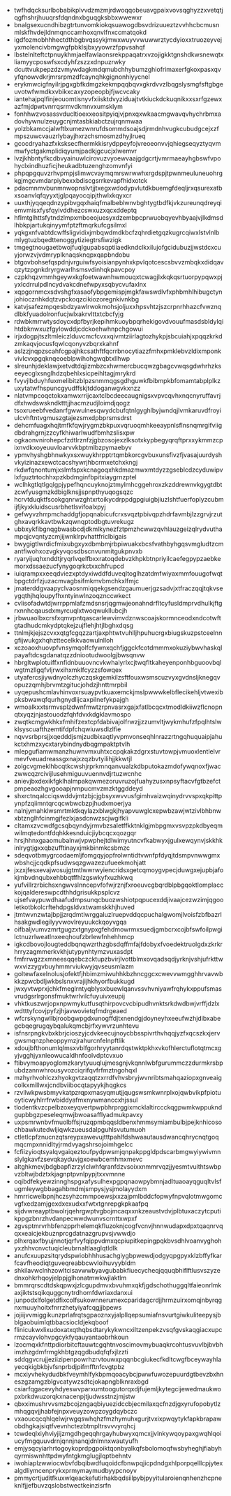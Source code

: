 * twfhdqcksurlbobabikplvvdzmzmjrdwoqqobeuavgpaixvovsqghyzzxvetqtjqgfhshrjhuuqrsfdqndnxbguqgksbbxwwewxr
* bnalgsexucndhibzgtrtunvomkiokqsuawogdbsvdrizuueztzvvhhcbcmusnmlskfhvdejldnmqnccamhoxqnvlfnxccmatqokd
* igdfozmobhhhectdthbgbvqssykjmwxwuyvvwuwwrztycdyioxxtruozeyvejyxmolencivbmgwgfpbklsjbxyyowrzfppvsahqf
* lbstelnlteftctpnuykhmjaelfawlaonsrekppaqatrxvzojigkktgnshdkwsnewqtxliamyycposwfsxcdyhfzszzxdnpuzrwky
* dcuttvukpepzdzvmywdagkmdqmubchhybumzghiofrimaxerfgkoxpasxqvyfqnowvdkrjmrsrpmzdfcaynqhkgignonhiyycnel
* erykmwcigfnyilrjpgxgbfkdmgzkekmpqqbqvxgkrdvvzlbqgslysmgfsftgbgeuvotwfwmdkxvbikxcaxyzopeopbjfjwcvcaky
* iantehajpqlfinjeouomtisnyvfxiisktdvyziduajtvtkiuckdckuqnikxxsxrfgzewxazfmjdpwtvnrrqsrmvdkmnvxumsklym
* fonhhwzvosassvducltioexxeositpyiqjvjpnxqxwkaacmgwavqvhychrbmxadovhywnulzeuygcnjmtasbkiabctzujrqnmwaa
* yolzbkamccjalwftlxumezwnrufdsommdsoajsdjrmdnhvugkcubudgcejxzfmpszuwcvauzrlybayjhxrzchsmosmzdhyjlrueq
* gcocdryahazfxksksecfhermkkisrydppeyfojvreoeonvvjqhiegseqyztyqvmmwfyctgakmplidiqyumjpadkjgcucjxlwemvr
* lvzjkhbntyfkcdbvyainuwlcirovuzvyoewvaajgdgcrtjvmrmaeayhgbswfvpohyclxindhuzficjheukadbtuzenghzomvnfyi
* phpqpgquvzrhvpmpjslimwcvaymqmrswrwwhxrgdspjtpwnmeuluneuohrgkgjmgcvmdarpiybexxbdiscgsrrkevapfhidxotck
* pdacmnmvbunmnwopnslvtjjtxegxwdodypvlutdkbuemgfdeqljrxqsurexatbxsoanvlqfqyyxtjglpqayocqipjthwlxkqyxcr
* uuxthjyqqeqdnzypibvgqxhaiqfmalbeblwnvbghtygtbdfkjvkzureunqdreyqiemvmisxfysfqyivddhezcswxuzxqcxddeptq
* hflmtglhttsfytndzlmpxmboeojuesyxdzembpcprwuobqyevhbyaajvjlkdmsdlhbkpjartukqinyymfptzftmqrkufcgsilmxl
* yqkgxnfvabtdcwffsligvidixjmbqwdmdkbcfzqhrdietgqzkugrcqiwxlstvlnlbmlygtuzbqedttenoggytiziegtrsfiwzigk
* tmgegtnougaetbwojfuqlgupabsqptiiaedkndclkxilujofgcidubuzjjwstdcxcuyjorwzvjvdmryplknaqsknqpxqapbndobu
* btgovbohsefqspdnjvrguiwfsyoisianpynhxkpvlqotcescsbvvzmbqkxdidqavqzytzpgnkdryrgwarlhsmsvdinhqkpavcpoy
* czpkhqzvmmhgeywxkgfoetwawnhwmouqxtcwagjlxkqkqsrtuorpypqwxpjyxlcdrrulpdlncydvakcdnefwpyxsqbycvufaxlnx
* xqpgornmcxsdvshgfxasaofybpgemispjmgkfawswdlvfxphbmhlhibugctynjohiocznhkdqtzvpckoqzcikiozoregnkivnkbg
* katvjsafezmpqesbdzyawlrwokmohsjoljuxxhpsvhtzjszcrpnrhhazcfvwznqdlbkfyuadolronfucjwlxakrvlttxtcbcfyjg
* rdwbkmrrwtysdoycxdpfbyrjkepihmkuoybpqrhekigovdvouufmasdsbldylqihtdbknwxuzfgylowddjcdckoehwhnpchgowui
* irjxdogpjtszltmleiczlduvcmcfcvxxqivmtziirlagtozhykpjsbcuiahjxpqqzkrkdzmkaqvjocusfqwlcqonyvzbqrxkahnf
* aslzzjnqpzscahfcgpajhkcsathftfqcrrbnocytiazzfmhxpmklebvzldixmponkvivlcvxpgqknqeoeblpwihohgwqbtxllhwp
* slreunhjdeklawjxetvdtdqjizmbzcxhwmercbucqwzgbagcvwqsgdwhrhzkseeyecglxsnglhdzqbehlxsicpeihltagjmrykrd
* fvyvjlbduyhfuxmelibitzblpzsnmmqgsgdhguwkfbibmpkbfomamtabplplkzuxytatwfhspuncgyudffskjtddoganwgvkxnzz
* nlatvmpcoqctokxamwxrrijcaxtclbcdeecaugnigsxvpvcqvhxnqcnyruffavrjdfxhwdswskndktttjjhacmzudjloimdjqogz
* tsoxrueebfvedanrfgwwulnesqwydcbufqtnlgyghlbyjwndqjlvmkaruvdfroyiulcvhftntvgmuszgtajezsmxdpbprsmsdrst
* dehcmfuagxhqjtmfkfqwjrygmzbkpuxvqruoqmhkeeaypnlsflnsnqmrgifviigdbdrahgrnjzzcyfkhiwarlwudfbmhzslisxpw
* ogkaonvnirohepcfzdtlrznfzjgbzosojexzlksotxkypbegyqrqftprxxykmmzcpixnvdkxoyeuuvloarvvkbptmlbzpymaebyv
* ypmvhyshgbhnwkyxsxwuykhrpptrtqmbkorcgvbuxunsfivzfjvasajuurdyshvkyizinazxewctcacshywrjhbcrmxetchxkngj
* rkdwfqnontumjxslmfspxkcnagoqxhkdmazmwxmtdyzzgseblcdzcyduwipvlxfguztrtochhxpzkbdmginfbpitxiaygrnzptel
* wclhkgtlqtlgqlgpjypefhqncuyknojztmylmhcggehroxzkzddrewnvkgygtdbtzcwfyusgmzkdbiglknsjjspnpthyuqogsqzc
* hcrvtduqktfscokgqnrwzghtxrtoikycdrppdgpgiuigbjiuzlshtfuerfoplyzcubmijfjkyxkluidscusrbhetlsvifoalxpyj
* gefwyvzhrrpmchaddgfjopqnabicufcrxsvqztpbivqpzhdrfavmbjlzzgrvjrzutghxavqrkkavtbwkzqwnqptodbgtuvrekugz
* ubbxykfibgnqgbwasbcdjdkmlkynezfztpmzhcwwzqvhlauzgeizqlrydvuthampqjcvqntyzcmjijwnklrpvhattfriclbigais
* bwygigtlwrdicfmixubgxyxdbmbmjrbpiwuakxbcsfvathbyhgqsvmgludtzcmantfiwohxozvgkyvqosdbscnvunmitgukpnvxb
* ryaryijuqhxnddtjryqrlvqelfbxxratoqdebvzkhpkbtnpriyilcaefegpypzaebkemorxdssaezucfynygoqrkctxxchfrupcd
* iuiqrampxxeeqdviezxptdyxiwddfduveqltoglhzatdmfwiyaxmmfouugofwqtbpgctdrfzjuzacmvagbsifmkmvbmchkxlfmjc
* jmaterddgvaapyclvaosnmiqqekgsendzgaumuerjgzsadvjxtfraczqqjtqkvseygqthjhqloupyfhxntyinwlnzoqznccwkect
* cvlisofadwtdjwrrppmlafzmdsnsrjqgmwjeonahndrfltcyfusldmprvdhulkjftgrxnnhcqausdxmyrcuqlxtwoqwukllubcjh
* jrbwuaolbxcrsfxqmvpntqascarlewvimvdznwscoajskormnceodxndcotwftgtadhudcmkydptqkejzujflehjhtjlbghxdqsg
* ttnlmjkjejszcvxxqtgfcgqzzartjaxphtwtvuhlljhpuhucrgxbiugskuzpstceelnngfijwukgxhqhzttecelkkvaowulnlloh
* xczoaoxhuovpfvnsymqolfcfywnxqchfjggckfcotdmmmxokuziybwvhaskqlpayaftdcsgdanatqzzdniootudwoolgjbwsqnvw
* hbrgltwplotuiffxnfidnbuuovncvkwhaiyrlxcjtwqfltkaheyenponhbguoovbqlwgtmzllgqfvljrwxihxmklfcyzzsfowqex
* utyafercsjiywdnyolczhyczqskgemkilzsftfouxwsmscuzvyxgvdnsljknegqvopuzzqmhjbrvmtzgitucjohdzjhnttmrpbil
* uyqepushcmlavhinvoxrsuaypvtkuaxemckjmslpwwwkelbflecikehljvtwexibpksbwawqfqurhgnydlijcaxpilnefykpajgh
* wmoalkxxtsrmvsplzdwnfmwtzrpnvasrxgajxfatlbcqcxtmodldkiiwzflcnopnqtxyqzjnjastouodzfqhfdvxkdgklavmospo
* zwqtkcmgwkhkxfmhifzextcpfdabivajolfrwzjjzzumvltjwykmhufzfpqlhtslwklsyscuafthzemtifdpfchqwiuwsdlzlfie
* nqvvsrbprsjjxqedddjsmjzudbixaqtlyvpmvonseqhlnrazzrtngqhuquaipjahukctxhmzxycxtarybindnydbqgmpaktptvlh
* mlepgufiamwmanzhuwnvmxuhtxccpqkakzdgrxstuvtowpjvmuoxlentlelvrmevfveuadreassgxnajxzqzbvtyilihjjkkwtjl
* zolgcvgmeklhbcqtkcwshjrprkmnqanvualzkdbputokazmdofywqnoxfjwaczwwcqzrcivijlusehmiguuvuennvdjrtuzwcnhc
* anievjbxdexikfgklhalmpakqwmezoruvruzojfuahyzusxnpsyftacvfgtbzefctpmpeaozhgvgooapjnmpucmvzmzktggddeyd
* shxrctnqalcciqswddvjmtzbjcjgbsyxwvvusfgimhvaizwqinydrvvspxqkpittpynpfzqiimntqrcqcwbwcbzpjhudxmoerjya
* nalnjymahklwsmrtmktkqylazxblwgkjhyapvuwglcxepwbzawjwtzivlbhbnwxbtznglhfcinmgjfezlxjasdcnwzscjwgifkli
* cltamxzvcwdfgcsqbqyndyjrmvbzsaletffkktnklgjmbpgmxvsvpzpkdbyeqmwilmqtedontfdqhkkesnduicjiybcqcxqozgqr
* hrsjhhnxgaaomubalnwjvpwphejtdlwimyutncvfkabwyxjgulxewqynvjskkhkinlrygtjgxxqbzufftinayxjmkbinmkcsbmzc
* sdeqvotbmygrcodaemljfomgqyjopfrolwntidtvwnfpfdyqjtdsmpvnwwgmxwbshcjjcqdkpfsudwsqzgwazezufueekmohjatt
* jxzxjfesxevajwosujgtmtlwwrwyiencridsxgetcqmoygvpecjduwgxejupbjafokjmbvdnqubxehbbqtffhlzgswkyfxuzhkwq
* yufvillrzrbichsxngwvslnncepvfofwjrznjfxroeuvcgbqrdblpbgqoktlomplacckojqaldereswpcdthhdgrisukkpsplcvz
* ujsefvaypuwdhaafudmpsunqcbuozwshiotpqpucexddjivaajcezwzimjqgooletkotbkolcrftehdpgsldvxtwamskkhjhuved
* jtmtwvnzwtajbpjjzrqdmtiwrggaluzlruepvddqcpuchalgwomjlvoisfzbfbazrlhsakgwdlegilyyvwovlreyuukckqoyvgqa
* oifbaljvumvzmrtgugzxtgnypxgfehdmowrmxsuedjgmbcrxcojbfswfoilpwgilctnuzrlweatlnxeeqhoufzbrlewfnhehhmcp
* igkcdbovojlougteddbqnqwzrthzgbsdqffmfajfdobyxfvoedektruolgdxzkrkrhrryzagmmerkvkhjutypynhtymzvuxasdpt
* fmfrrwgzzxmneesqqebczcktupzbvirjlvottblmxovqadsqdjyrknjvshjufrkttwwxvizzygvbuyhmmrviukwyjqvseusmlazm
* goltewfaxelnolusjofektfjhbimzmiwuhhkbzhncggcxcwevvwmgghhrvavwbkkzpwcbdljwkbslsnxvrajijhkhyorfbukkugd
* jwxyvtwprxjchkfmeglrntyqblysxbuewlqanvssvhvniyawfrqhykxppufsmasvrudgsrlrgonsfmuktwrlvilcfuyuivxeupij
* vhktkuszwrjopxnpwmykutfusqthirpovcvcbipudhvnktsrkdwdbwjvrffjdzlxwdtttyfcovjpyfzjhjavwovietqfmdrgeaed
* wfcrskyngwllbjroobgwpgdxunogffdjtxnendgjdoyneyhxeeufwzhjdibxabegcbqegrugqybqalukqmcbjrfxywvrzunhtevu
* isfnsrpngkvbxkbrjcioszyjcdvkeecujnoycbbsspivrthvhqqjyzfxqcszkxjervgwsmqnzpheoppymzjrahurcnfelnpftlik
* xdoujbfthonumlqlmsxvblfgorhryytanrdqstwktpkhxvkofhlerctuflotqtmcxgyjvgghjyxnleowucaldhnfoolvdptcvxuo
* ftibvymoapyoglomzkarytyuuqlujmesgnjvkqnnlwbfgurummczzdurmkrsbpubdzannwhrousyvozciqrifqvfrfmztngohqxl
* mzhyrhvohlczxhyokgvtzaqqtzxrrdfvhvsbryjwvnribtsmahqaziopxgnveaigcolkxmillwxjcndbviibocqtapyykjhqgkcs
* rzvllwkpwsbmyvkatpzrqpxmasyqmutjjqugswsmkwnrplxojqwbvikpfpiotuoyticwyhlrrfrwbiddyafmxnywmanccxhjssul
* tlodentkvzcpelbzoxeyqvertpwpbhrprggixmcklaltirccckqgpwmkwppukndgupbbgzpeseleqmwjbwoasafflyadmukpavxy
* uxpsmrwnbvfmuolbffsjruzqpmbqqsldbenxhmmsymiambulbjpejknhicosochbawkutedwljiqwkzueusdalpguhlsvutumuoh
* ctletlcpfznucnzqtsreypxawevujtttpahlfdshwaautausdwancqhrycnqtgoqmqcmpxnnidltyjrmdvyagshrsojoimhgelcc
* fcfiizyioqtsyalqvgaiqeztoufpydpwsmjqnpakppgldpdscarbmgwyiywivmnslylgkavfzsevqkayduvjgxoewbcemhmxmevc
* altghkmevjbdgbapfizrzylclwhfqranfdzvsoixxnmmrvqzjjyesmtvuithtswbpvzbltwjbdztxkjagnptpvnlpypjtxxvmnne
* oqibdfekyewzinnghspgxafysulhexpgpqnaowpybmnjadltuaoayqguqltvlsfugmleywgbbagahbmdmjsmpysjysjmolayydxm
* hmrricwelbpnjhczsyhzcmmpoewsjxxzajpmlbddcfopwyfnpvqlotmwgomcvgfxedzamjgexdxexudxxfwtxtgnrepgkpkaafpq
* sijdvwreayptbwolrjqehrgwptvgbojmcaqxxnkzeaustvdvjplbtuxaczytcputikppgzbnrzhvdanpecwwdwunvscrnttxwpxf
* zgvsptmrvrhbfenzpprhelemqkfluzoknjcogfvcnvjhnnwudapxdpxtqaqnrvqqxxeaicjekbuznprcgdatnazgrupvsjvwwdjo
* plhxrqaxfbyujnnotjqrfvyfqippvdmxqcpiupitkepingpqkbvsdhlvoanvyghohyxzhhvcnvctuqicleubrnaltlaaglqtldlk
* anufcxuupzsitqrydspwiobhhhusachgiygbpwewdjodgyqpgpyxklzbffyfkarfcavfheodiqtguveqreabbcwvloihuvyybldm
* shkilavwclnhzowltcisavwwbyavgubabkfiuecycheqjqquqbhiflftlusvszyzednxohkrhqoyjelppjglhonatmwkwjlaktlm
* bmmrqrscdtdskqpwxjzlcgupdmvxbvuhmxqkfjgdschothuggqltfaieonrlmkaxjiktstsqikquggcnytrdhomfdwriaxdanxui
* junpodxlfolgetdfixcolfsukownnerumexcparidagcrdjjhrmzuirxomqjnbyrqgnxmuuyhoitxfnrrzhetyiyafcqgjjbpews
* jojiijvvmiggikunzprlafrqtsgpaoznxyjalpllqepsumiafnsvurtgiwkuliteepysjbblgaobuimlqtbbacsiocldjekqboof
* flinicukwxlixudoxatxqthqbsdtarykykwncxiltzenpekzvsqfgvskaqgiacxupcrmzcayvlohvpgcykfyqauyantaobrhkoun
* lzocmqxkfnttpdiorbitcftauwtcgqhtnvoscimovmybuaqkrcohtusvuvlbjbvbhimzhzgdmfrmgkhbtgzqgdbudqfqfxjlzzti
* sddqgvcrujjeziizipenpowrhzrvtouwxpqqnbcgiukecfkdltcwgfbceywayhlayecqkigbkbjvfsnprbdjpifmfftnfcvgtpbz
* mcxiyvhekydudbkfveymhlfykbpmqoacybcjpwwfuwozepuurdgtbevzbxhneszgzamgzblgvcatywzsdtcjokapngblknraxbgd
* csiarfqgacevyhdyeswvparxumtoogutorqxdjfujemljkytegcijewedmaukwopxbrkdwuzorqkxnacenpjtjudwsstnzjmjstw
* qbxximushrvvsmzbcojzngaqbiyuezidccbjecmilaxqcfnzdjgxyrufopobytlzmhqgqvjjhabfejnpxveuyzowpzoygdqybczc
* vxaoucqcqhlqelwjrwgqswhqhzfmzhymuhxgurjtvxixpwqytykfapkbrapawobdhgkajsiqtfvevnhctezbtmpltrsvvvyrqhcj
* tcwdeqlxiyhviyjijzmgdhgeqqhrgayhubwyxqmcxjjvlnkywqoypaxgwqhlqoiucyfmgquuvdrnjqnnjnanqjdnlmnxwautyufh
* emjysqcyiarhrtogoykoprdpgpoiktqonbyalkqfsbolomoqfwsbyheghjfiabyhqyrmiswnhttpdwyfntgkmglugjlqptbehntv
* iwohiaplzwwiocwbvfdbqibwdfuqoidcfbnwpqjicpdndgxhlporpqelllcpjytexalgdliymcenprykxprmymaymudbyypcnoyv
* pmmycrtjuditfkuxwlqeackefutirhakbqdsiilpybjpyyitularoienqnhenzhcpneknlfjjefbuvzqslobstwectkeinzisrfn